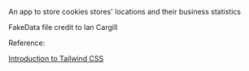 An app to store cookies stores' locations and their business statistics

FakeData file credit to Ian Cargill

Reference:

[Introduction to Tailwind CSS](<https://www.youtube.com/watch?v=dNdmXJKJ3Xg&t=175s>)
